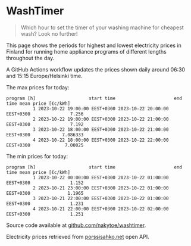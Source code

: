 
# WashTimer

> Which hour to set the timer of your washing machine for cheapest wash? Look no further!

This page shows the periods for highest and lowest electricity prices in Finland 
for running home appliance programs of different lengths throughout the day. 

A GitHub Actions workflow updates the prices shown daily around 06:30 and 15:15 Europe/Helsinki time.

The max prices for today:

	program [h]                    start time                      end time mean price [€c/kWh]
	          1 2023-10-22 19:00:00 EEST+0300 2023-10-22 20:00:00 EEST+0300               7.256
	          2 2023-10-22 19:00:00 EEST+0300 2023-10-22 21:00:00 EEST+0300               7.192
	          3 2023-10-22 18:00:00 EEST+0300 2023-10-22 21:00:00 EEST+0300            7.086333
	          4 2023-10-22 18:00:00 EEST+0300 2023-10-22 22:00:00 EEST+0300             7.00025

The min prices for today:

	program [h]                    start time                      end time mean price [€c/kWh]
	          1 2023-10-22 00:00:00 EEST+0300 2023-10-22 01:00:00 EEST+0300               1.152
	          2 2023-10-21 23:00:00 EEST+0300 2023-10-22 01:00:00 EEST+0300              1.1965
	          3 2023-10-21 22:00:00 EEST+0300 2023-10-22 01:00:00 EEST+0300               1.231
	          4 2023-10-21 22:00:00 EEST+0300 2023-10-22 02:00:00 EEST+0300               1.251


Source code available at [github.com/nakytoe/washtimer](https://github.com/nakytoe/washtimer).

Electricity prices retrieved from [porssisahko.net](https://porssisahko.net/api) open API.
